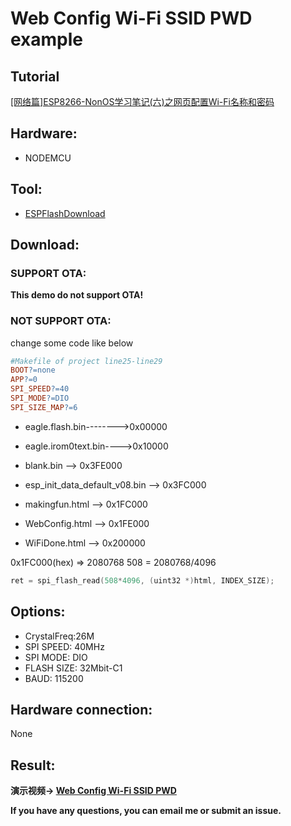 # Web Config Wi-Fi SSID PWD example

## Tutorial

[[网络篇]ESP8266-NonOS学习笔记(六)之网页配置Wi-Fi名称和密码](https://zhuanlan.zhihu.com/p/52420696)

## Hardware:
* NODEMCU

## Tool:
* [ESPFlashDownload](https://www.espressif.com/sites/default/files/tools/flash_download_tools_v3.6.4.rar)

## Download:

### SUPPORT OTA:

**This demo do not support OTA!**

### NOT SUPPORT OTA:

change some code like below
```makefile
#Makefile of project line25-line29
BOOT?=none
APP?=0
SPI_SPEED?=40
SPI_MODE?=DIO
SPI_SIZE_MAP?=6
```

* eagle.flash.bin-------->0x00000
* eagle.irom0text.bin---->0x10000
* blank.bin --> 0x3FE000
* esp_init_data_default_v08.bin --> 0x3FC000

* makingfun.html --> 0x1FC000
* WebConfig.html --> 0x1FE000
* WiFiDone.html  --> 0x200000

0x1FC000(hex) => 2080768
508 = 2080768/4096

```C
ret = spi_flash_read(508*4096, (uint32 *)html, INDEX_SIZE);
```

## Options:
* CrystalFreq:26M
* SPI SPEED: 40MHz
* SPI MODE: DIO
* FLASH SIZE: 32Mbit-C1
* BAUD: 115200

## Hardware connection:
None

## Result:
**演示视频-> [Web Config Wi-Fi SSID PWD](https://www.bilibili.com/video/av37953711/?p=2)**

**If you have any questions, you can email me or submit an issue.**

